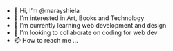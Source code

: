 - 👋 Hi, I’m @marayshiela
- 👀 I’m interested in Art, Books and Technology
- 🌱 I’m currently learning web development and design
- 💞️ I’m looking to collaborate on coding for web dev
- 📫 How to reach me ...

<!---
marayshiela/marayshiela is a ✨ special ✨ repository because its `README.md` (this file) appears on your GitHub profile.
You can click the Preview link to take a look at your changes.
--->
